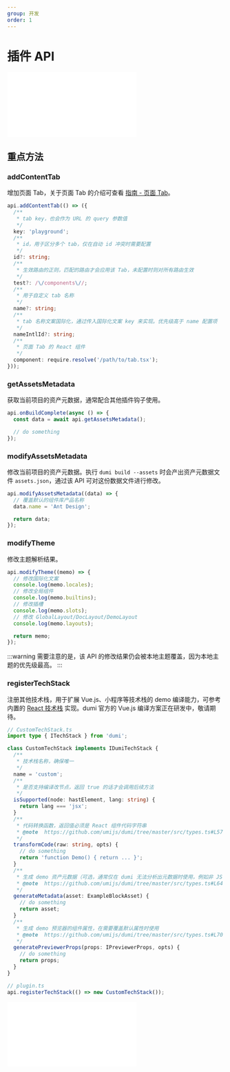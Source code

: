 ```yaml
---
group: 开发
order: 1
---
```


# 插件 API

<embed src="../.upstream/plugin-api.md#RE-/<!-- core api[^]+ core api end -->/"></embed>

## 重点方法

### addContentTab

增加页面 Tab，关于页面 Tab 的介绍可查看 [指南 - 页面 Tab](/guide/page-tab)。

```ts
api.addContentTab(() => ({
  /**
   * tab key，也会作为 URL 的 query 参数值
   */
  key: 'playground';
  /**
   * id，用于区分多个 tab，仅在自动 id 冲突时需要配置
   */
  id?: string;
  /**
   * 生效路由的正则，匹配的路由才会应用该 Tab，未配置时则对所有路由生效
   */
  test?: /\/components\//;
  /**
   * 用于自定义 tab 名称
   */
  name?: string;
  /**
   * tab 名称文案国际化，通过传入国际化文案 key 来实现。优先级高于 name 配置项
   */
  nameIntlId?: string;
  /**
   * 页面 Tab 的 React 组件
   */
  component: require.resolve('/path/to/tab.tsx');
}));
```

### getAssetsMetadata

获取当前项目的资产元数据，通常配合其他插件钩子使用。

```ts
api.onBuildComplete(async () => {
  const data = await api.getAssetsMetadata();

  // do something
});
```

### modifyAssetsMetadata

修改当前项目的资产元数据。执行 `dumi build --assets` 时会产出资产元数据文件 `assets.json`，通过该 API 可对这份数据文件进行修改。

```ts
api.modifyAssetsMetadata((data) => {
  // 覆盖默认的组件库产品名称
  data.name = 'Ant Design';

  return data;
});
```

### modifyTheme

修改主题解析结果。

```ts
api.modifyTheme((memo) => {
  // 修改国际化文案
  console.log(memo.locales);
  // 修改全局组件
  console.log(memo.builtins);
  // 修改插槽
  console.log(memo.slots);
  // 修改 GlobalLayout/DocLayout/DemoLayout
  console.log(memo.layouts);

  return memo;
});
```

:::warning
需要注意的是，该 API 的修改结果仍会被本地主题覆盖，因为本地主题的优先级最高。
:::

### registerTechStack

注册其他技术栈，用于扩展 Vue.js、小程序等技术栈的 demo 编译能力，可参考内置的 [React 技术栈](https://github.com/umijs/dumi/tree/master/src/techStacks/react.ts) 实现。dumi 官方的 Vue.js 编译方案正在研发中，敬请期待。

```ts
// CustomTechStack.ts
import type { ITechStack } from 'dumi';

class CustomTechStack implements IDumiTechStack {
  /**
   * 技术栈名称，确保唯一
   */
  name = 'custom';
  /**
   * 是否支持编译改节点，返回 true 的话才会调用后续方法
   */
  isSupported(node: hastElement, lang: string) {
    return lang === 'jsx';
  }
  /**
   * 代码转换函数，返回值必须是 React 组件代码字符串
   * @note  https://github.com/umijs/dumi/tree/master/src/types.ts#L57
   */
  transformCode(raw: string, opts) {
    // do something
    return 'function Demo() { return ... }';
  }
  /**
   * 生成 demo 资产元数据（可选，通常仅在 dumi 无法分析出元数据时使用，例如非 JS 模块）
   * @note  https://github.com/umijs/dumi/tree/master/src/types.ts#L64
   */
  generateMetadata(asset: ExampleBlockAsset) {
    // do something
    return asset;
  }
  /**
   * 生成 demo 预览器的组件属性，在需要覆盖默认属性时使用
   * @note  https://github.com/umijs/dumi/tree/master/src/types.ts#L70
   */
  generatePreviewerProps(props: IPreviewerProps, opts) {
    // do something
    return props;
  }
}

// plugin.ts
api.registerTechStack(() => new CustomTechStack());
```

<embed src="../.upstream/plugin-api.md#RE-/<!-- methods[^]+ props end -->/"></embed>
